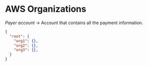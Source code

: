 # AWS Organizations

_Payer account_ -> Account that contains all the payment information.

```json
{
  "root": {
    "org1": {},
    "org2": {},
    "org3": {},
  }
}
```

